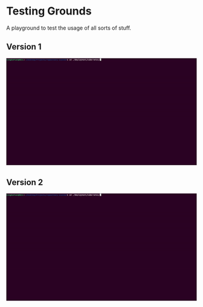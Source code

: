# Testing Grounds
A playground to test the usage of all sorts of stuff.

## Version 1
<p align="center">
    <img src=./images/resctut.gif />
</p>

## Version 2
<p align="center">
    <img src=./images/rescInstallv2.gif />
</p>